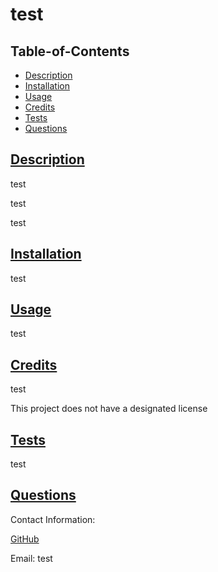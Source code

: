 
  # test

  

  ## Table-of-Contents

  * [Description](#description)
  * [Installation](#installation)
  * [Usage](#usage)
  * [Credits](#contributing)
  * [Tests](#tests)
  * [Questions](#questions)
  
  ## [Description](#table-of-contents)

  test

  test

  test

  ## [Installation](#table-of-contents)

  test

  ## [Usage](#table-of-contents)

  test
  
  ## [Credits](#table-of-contents)

  test

  This project does not have a designated license
  
  ## [Tests](#table-of-contents)

  test

  ## [Questions](#table-of-contents)

  Contact Information:

  [GitHub](https://github.com/test)

  Email: test
